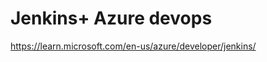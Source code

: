 Jenkins+ Azure devops
=====================

https://learn.microsoft.com/en-us/azure/developer/jenkins/